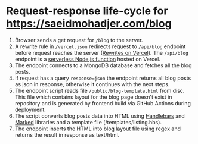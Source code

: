 # Request-response life-cycle for https://saeidmohadjer.com/blog

1. Browser sends a get request for `/blog` to the server.
1. A rewrite rule in `/vercel.json` redirects request to `/api/blog` endpoint before request reaches the server ([Rewrites on Vercel](https://vercel.com/docs/edge-network/rewrites)). The `/api/blog` endpoint is a [serverless Node.js function](https://vercel.com/docs/functions/runtimes/node-js) hosted on Vercel.
2. The endpoint connects to a MongoDB database and fetches all the blog posts.
1. If request has a query `response=json` the endpoint returns all blog posts as json in response, otherwise it continues with the next steps.
1. The endpoint script reads file `/public/blog-template.html` from disc. This file which contains layout for the blog page doesn't exist in repository and is generated by frontend build via GitHub Actions during deployment.
2. The script converts blog posts data into HTML using [Handlebars](https://www.npmjs.com/package/handlebars) and [Marked](https://www.npmjs.com/package/marked) libraries and a template file (/templates/listing.hbs).
3. The endpoint inserts the HTML into blog layout file using regex and returns the result in response as text/html.
